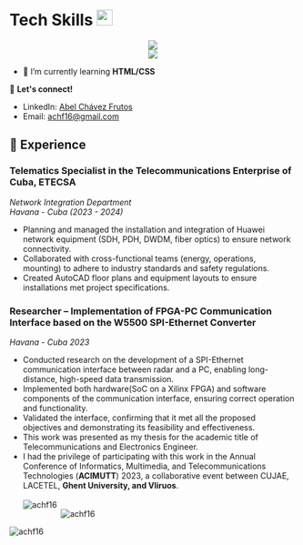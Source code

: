<h1>Tech Skills <img src = "https://media2.giphy.com/media/QssGEmpkyEOhBCb7e1/giphy.gif?cid=ecf05e47a0n3gi1bfqntqmob8g9aid1oyj2wr3ds3mg700bl&rid=giphy.gif" width = 28px></h3>
<p align="center">
  <a href="https://skillicons.dev">
    <img src="https://skillicons.dev/icons?i=linux,arch,bash,matlab,octave,py,webstorm,git,github,arduino,autocad,c,cpp,cmake"/></br>
    <img src="https://skillicons.dev/icons?i=regex,ps,ubuntu,vscode"/></br>
  </a>
</p>

- 🌱 I’m currently learning **HTML/CSS**

🔗 **Let's connect!**
- LinkedIn: [Abel Chávez Frutos](https://www.linkedin.com/in/abel-ch%C3%A1vez-frutos-4b9476216)
- Email: achf16@gmail.com

## 💼 Experience

### Telematics Specialist in the Telecommunications Enterprise of Cuba, ETECSA 
<i>Network Integration Department</i><br>
<i>Havana - Cuba</i>
<i>(2023 - 2024)</i>
- Planning and managed the installation and integration of Huawei network equipment (SDH, PDH, DWDM, fiber optics) to ensure network connectivity.
- Collaborated with cross-functional teams (energy, operations, mounting) to adhere to industry standards and safety regulations.
- Created AutoCAD floor plans and equipment layouts to ensure installations met project specifications.

### Researcher – Implementation of FPGA-PC Communication Interface based on the W5500 SPI-Ethernet Converter
<i>Havana - Cuba</i>
<i>2023</i>
- Conducted research on the development of a SPI-Ethernet communication interface between radar and a PC, enabling long-distance, high-speed data transmission.
- Implemented both hardware(SoC on a Xilinx FPGA) and software components of the communication interface, ensuring correct operation and functionality.
- Validated the interface, confirming that it met all the proposed objectives and demonstrating its feasibility and effectiveness.
- This work was presented as my thesis for the academic title of Telecommunications and Electronics Engineer.
- I had the privilege of participating with this work in the Annual Conference of Informatics, Multimedia, and Telecommunications Technologies (**ACIMUTT**) 2023, a collaborative event between CUJAE, LACETEL, **Ghent University, and Vliruos**.
<br><br>
<img align="left" src="https://github-readme-stats.vercel.app/api/top-langs?username=achf16&show_icons=true&locale=en&layout=compact" alt="achf16" /></p>

<p>&nbsp;<img align="center" src="https://github-readme-stats.vercel.app/api?username=achf16&show_icons=true&locale=en" alt="achf16" /></p>

<p><img align="center" src="https://github-readme-streak-stats.herokuapp.com/?user=achf16&" alt="achf16" /></p>
